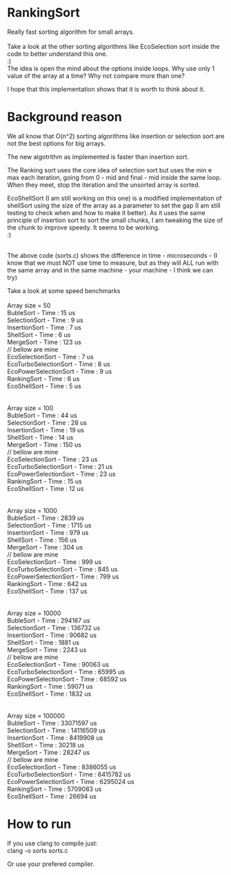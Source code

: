 # RankingSort

Really fast sorting algorithm for small arrays.<br>
<br>
Take a look at the other sorting algorithms like EcoSelection sort inside the code to better understand this one.
<br>
:)
<br>
The idea is open the mind about the options inside loops.
Why use only 1 value of the array at a time? Why not compare more than one?

I hope that this implementation shows that it is worth to think about it.

# Background reason
We all know that O(n^2) sorting algorithms like insertion or selection sort are not the best options for big arrays.

The new algotrithm as implemented is faster than insertion sort.

The Ranking sort uses the core idea of selection sort but uses the min e max each iteration, going from 0 - mid and final - mid inside the same loop. When they meet, stop the iteration and the unsorted array is sorted.

EcoShellSort (I am still working on this one) is a modified implementation of shellSort using the size of the array as a parameter to set the gap (I am still testing to check when and how to make it better). As it uses the same principle of insertion sort to sort the small chunks, I am tweaking the size of the chunk to improve speedy. It seems to be working.
<br>
:)

<br>
The above code (sorts.c) shows the difference in time  - microseconds - (I know that we must NOT use time to measure, but as they will ALL run with the same array and in the same machine  - your machine - I think we can try)

Take a look at some speed benchmarks<br>
<br>
Array size = 50<br>
BubleSort - Time : 15 us<br>
SelectionSort - Time : 9 us<br>
InsertionSort - Time : 7 us<br>
ShellSort -  Time : 6 us<br>
MergeSort -  Time : 123 us<br>
// bellow are mine<br>
EcoSelectionSort - Time : 7 us<br>
EcoTurboSelectionSort - Time : 8 us<br>
EcoPowerSelectionSort - Time : 9 us<br>
RankingSort - Time : 6 us<br>
EcoShellSort - Time : 5 us<br>
<br>
<br>
Array size = 100<br>
BubleSort - Time : 44 us<br>
SelectionSort - Time : 28 us<br>
InsertionSort - Time : 19 us<br>
ShellSort -  Time : 14 us<br>
MergeSort -  Time : 150 us<br>
// bellow are mine<br>
EcoSelectionSort - Time : 23 us<br>
EcoTurboSelectionSort - Time : 21 us<br>
EcoPowerSelectionSort - Time : 23 us<br>
RankingSort - Time : 15 us<br>
EcoShellSort - Time : 12 us<br>
<br>
<br>
Array size = 1000<br>
BubleSort - Time : 2839 us<br>
SelectionSort - Time : 1715 us<br>
InsertionSort - Time : 979 us<br>
ShellSort -  Time : 156 us<br>
MergeSort -  Time : 304 us<br>
// bellow are mine<br>
EcoSelectionSort - Time : 999 us<br>
EcoTurboSelectionSort - Time : 845 us<br>
EcoPowerSelectionSort - Time : 799 us<br>
RankingSort - Time : 642 us<br>
EcoShellSort - Time : 137 us<br>
<br>
<br>
Array size = 10000<br>
BubleSort - Time : 294167 us<br>
SelectionSort - Time : 136732 us<br>
InsertionSort - Time : 90682 us<br>
ShellSort -  Time : 1881 us<br>
MergeSort -  Time : 2243 us<br>
// bellow are mine<br>
EcoSelectionSort - Time : 90063 us<br>
EcoTurboSelectionSort - Time : 65995 us<br>
EcoPowerSelectionSort - Time : 68592 us<br>
RankingSort - Time : 59071 us<br>
EcoShellSort - Time : 1832 us<br>
<br>
<br>
Array size = 100000<br>
BubleSort - Time : 33071597 us<br>
SelectionSort - Time : 14116509 us<br>
InsertionSort - Time : 8419908 us<br>
ShellSort -  Time : 30218 us<br>
MergeSort -  Time : 28247 us<br>
// bellow are mine<br>
EcoSelectionSort - Time : 8386055 us<br>
EcoTurboSelectionSort - Time : 6415782 us<br>
EcoPowerSelectionSort - Time : 6295024 us<br>
RankingSort - Time : 5709083 us<br>
EcoShellSort - Time : 26694 us<br>


# How to run
If you use clang to compile just:<br>
clang -o sorts sorts.c

Or use your prefered compiler.
